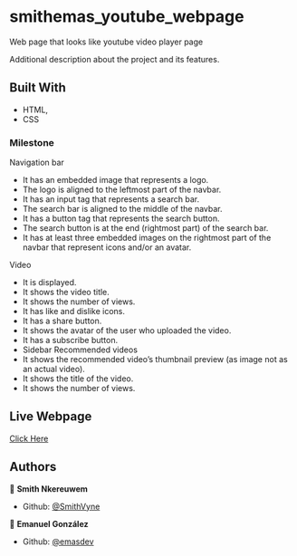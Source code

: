 # smithemas_youtube_webpage
Web page that looks like youtube video player page

Additional description about the project and its features.

## Built With

- HTML,
- CSS

### Milestone

Navigation bar

- It has an embedded image that represents a logo.
- The logo is aligned to the leftmost part of the navbar.
- It has an input tag that represents a search bar.
- The search bar is aligned to the middle of the navbar.
- It has a button tag that represents the search button.
- The search button is at the end (rightmost part) of the search bar.
- It has at least three embedded images on the rightmost part of the navbar that represent icons and/or an avatar.

Video

- It is displayed.
- It shows the video title.
- It shows the number of views.
- It has like and dislike icons.
- It has a share button.
- It shows the avatar of the user who uploaded the video.
- It has a subscribe button.
- Sidebar Recommended videos
- It shows the recommended video’s thumbnail preview (as image not as an actual video).
- It shows the title of the video.
- It shows the number of views.

## Live Webpage
[Click Here](https://rawcdn.githack.com/emasdev/smithemas_youtube_webpage/b76436e43ed24a4abe0969703c58014708d90acf/index.html)

## Authors

👤 **Smith Nkereuwem**

- Github: [@SmithVyne](https://github.com/smithvyne)


👤 **Emanuel González**

- Github: [@emasdev](https://github.com/emasdev)
